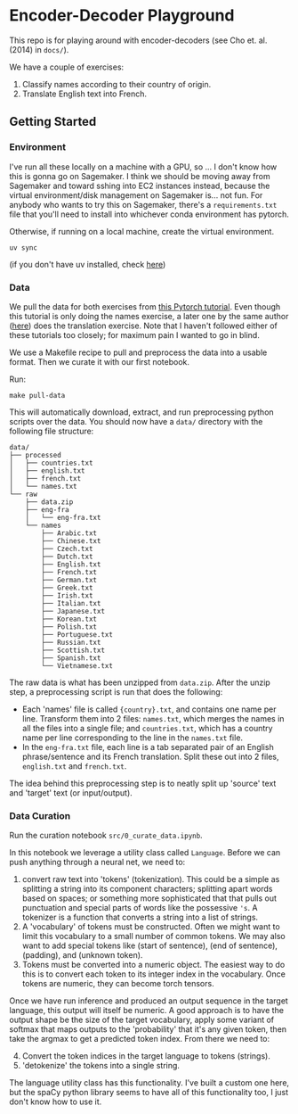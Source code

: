 # Encoder-Decoder Playground

This repo is for playing around with encoder-decoders (see Cho et. al. (2014) in `docs/`).

We have a couple of exercises:
1. Classify names according to their country of origin.
2. Translate English text into French.


## Getting Started 

### Environment

I've run all these locally on a machine with a GPU, so ... I don't know how this is gonna go on Sagemaker. I think we should be moving away from Sagemaker and toward sshing into EC2 instances instead, because the virtual environment/disk management on Sagemaker is... not fun. For anybody who wants to try this on Sagemaker, there's a `requirements.txt` file that you'll need to install into whichever conda environment has pytorch. 

Otherwise, if running on a local machine, create the virtual environment.

```
uv sync
```

(if you don't have uv installed, check [here](https://docs.astral.sh/uv/getting-started/installation/#__tabbed_1_1))



### Data

We pull the data for both exercises from [this Pytorch tutorial](https://pytorch.org/tutorials/intermediate/char_rnn_classification_tutorial.html). Even though this tutorial is only doing the names exercise, a later one by the same author ([here](https://pytorch.org/tutorials/intermediate/seq2seq_translation_tutorial.html)) does the translation exercise. Note that I haven't followed either of these tutorials too closely; for maximum pain I wanted to go in blind.

We use a Makefile recipe to pull and preprocess the data into a usable format. Then we curate it with our first notebook.

Run:

```
make pull-data
```

This will automatically download, extract, and run preprocessing python scripts over the data. You should now have a `data/` directory with the following file structure:

```
data/
├── processed
│   ├── countries.txt
│   ├── english.txt
│   ├── french.txt
│   └── names.txt
└── raw
    ├── data.zip
    ├── eng-fra
    │   └── eng-fra.txt
    └── names
        ├── Arabic.txt
        ├── Chinese.txt
        ├── Czech.txt
        ├── Dutch.txt
        ├── English.txt
        ├── French.txt
        ├── German.txt
        ├── Greek.txt
        ├── Irish.txt
        ├── Italian.txt
        ├── Japanese.txt
        ├── Korean.txt
        ├── Polish.txt
        ├── Portuguese.txt
        ├── Russian.txt
        ├── Scottish.txt
        ├── Spanish.txt
        └── Vietnamese.txt
```

The raw data is what has been unzipped from `data.zip`. After the unzip step, a preprocessing script is run that does the following:

- Each 'names' file is called `{country}.txt`, and contains one name per line. Transform them into 2 files: `names.txt`, which merges the names in all the files into a single file; and `countries.txt`, which has a country name per line corresponding to the line in the `names.txt` file.
- In the `eng-fra.txt` file, each line is a tab separated pair of an English phrase/sentence and its French translation. Split these out into 2 files, `english.txt` and `french.txt`.


The idea behind this preprocessing step is to neatly split up 'source' text and 'target' text (or input/output). 

### Data Curation

Run the curation notebook `src/0_curate_data.ipynb`.

In this notebook we leverage a utility class called `Language`. Before we can push anything through a neural net, we need to:
1. convert raw text into 'tokens' (tokenization). This could be a simple as splitting a string into its component characters; splitting apart words based on spaces; or something more sophisticated that that pulls out punctuation and special parts of words like the possessive `'s`. A tokenizer is a function that converts a string into a list of strings.
2. A 'vocabulary' of tokens must be constructed. Often we might want to limit this vocabulary to a small number of common tokens. We may also want to add special tokens like <SOS> (start of sentence), <EOS> (end of sentence), <PAD> (padding), and <UNK> (unknown token).
3. Tokens must be converted into a numeric object. The easiest way to do this is to convert each token to its integer index in the vocabulary. Once tokens are numeric, they can become torch tensors.

Once we have run inference and produced an output sequence in the target language, this output will itself be numeric. A good approach is to have the output shape be the size of the target vocabulary, apply some variant of softmax that maps outputs to the 'probability' that it's any given token, then take the argmax to get a predicted token index. From there we need to:

4. Convert the token indices in the target language to tokens (strings).
5. 'detokenize' the tokens into a single string.

The language utility class has this functionality. I've built a custom one here, but the spaCy python library seems to have all of this functionality too, I just don't know how to use it.

